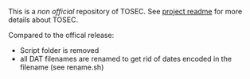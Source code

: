 This is a _non official_ repository of TOSEC. See [project readme](./readme.txt) for more details about TOSEC.

Compared to the offical release:
- Script folder is removed
- all DAT filenames are renamed to get rid of dates encoded in the filename (see rename.sh)
